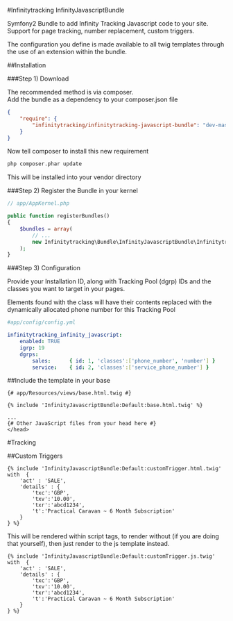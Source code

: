 #Infinitytracking InfinityJavascriptBundle

Symfony2 Bundle to add Infinity Tracking Javascript code to your site.
Support for page tracking, number replacement, custom triggers.

The configuration you define is made available to all twig templates
 through the use of an extension within the bundle.

##Installation

###Step 1) Download

The recommended method is via composer.  
Add the bundle as a dependency to your composer.json file

```json
{
    "require": {
        "infinitytracking/infinitytracking-javascript-bundle": "dev-master"
    }
}
```

Now tell composer to install this new requirement

```bash
php composer.phar update
```

This will be installed into your vendor directory

###Step 2) Register the Bundle in your kernel

```php
// app/AppKernel.php

public function registerBundles()
{
    $bundles = array(
        // ...
        new Infinitytracking\Bundle\InfinityJavascriptBundle\InfinitytrackingInfinityJavascriptBundle(),
    );
}
```

###Step 3) Configuration

Provide your Installation ID, along with Tracking Pool (dgrp) IDs and the 
classes you want to target in your pages.  

Elements found with the class will have their contents replaced with the
dynamically allocated phone number for this Tracking Pool

```yaml
#app/config/config.yml

infinitytracking_infinity_javascript:
    enabled: TRUE
    igrp: 19
    dgrps:
        sales:      { id: 1, 'classes':['phone_number', 'number'] }
        service:    { id: 2, 'classes':['service_phone_number'] }
```

##Include the template in your base

```smarty
{# app/Resources/views/base.html.twig #}

{% include 'InfinityJavascriptBundle:Default:base.html.twig' %}

...
{# Other JavaScript files from your head here #}
</head>
```

#Tracking

##Custom Triggers

```smarty
{% include 'InfinityJavascriptBundle:Default:customTrigger.html.twig' with  {
    'act' : 'SALE',
    'details' : {
        'txc':'GBP',
        'txv':'10.00',
        'txr':'abcd1234',
        't':'Practical Caravan ~ 6 Month Subscription'
    }
} %}
```

This will be rendered within script tags, to render without (if you are doing
 that yourself), then just render to the js template instead.

```smarty
{% include 'InfinityJavascriptBundle:Default:customTrigger.js.twig' with  {
    'act' : 'SALE',
    'details' : {
        'txc':'GBP',
        'txv':'10.00',
        'txr':'abcd1234',
        't':'Practical Caravan ~ 6 Month Subscription'
    }
} %}
```